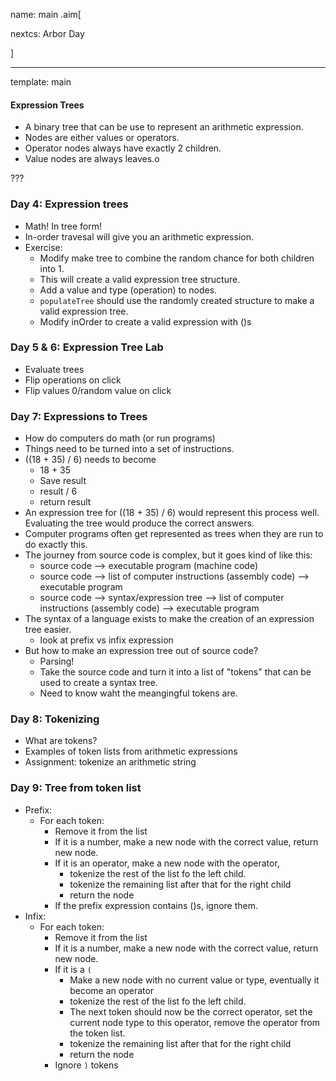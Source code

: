 name: main
.aim[<div>
  nextcs: Arbor Day
  </div>]

---
template: main

#### Expression Trees
- A binary tree that can be use to represent an arithmetic expression.
- Nodes are either values or operators.
- Operator nodes always have exactly 2 children.
- Value nodes are always leaves.o

???
### Day 4: Expression trees
- Math! In tree form!
- In-order travesal will give you an arithmetic expression.
- Exercise:
  - Modify make tree to combine the random chance for both children into 1.
  - This will create a valid expression tree structure.
  - Add a value and type (operation) to nodes.
  - `populateTree` should use the randomly created structure to make a valid expression tree.
  - Modify inOrder to create a valid expression with ()s

### Day 5 & 6: Expression Tree Lab
- Evaluate trees
- Flip operations on click
- Flip values 0/random value on click


### Day 7: Expressions to Trees
- How do computers do math (or run programs)
- Things need to be turned into a set of instructions.
- ((18 + 35) / 6) needs to become
  - 18 + 35
  - Save result
  - result / 6
  - return result
- An expression tree for ((18 + 35) / 6) would represent this process well. Evaluating the tree would produce the correct answers.
- Computer programs often get represented as trees when they are run to do exactly this.
- The journey from source code is complex, but it goes kind of like this:
  - source code --> executable program (machine code)
  - source code --> list of computer instructions (assembly code) --> executable program
  - source code --> syntax/expression tree --> list of computer instructions (assembly code) --> executable program
- The syntax of a language exists to make the creation of an expression tree easier.
  - look at prefix vs infix expression
- But how to make an expression tree out of source code?
  - Parsing!
  - Take the source code and turn it into a list of "tokens" that can be used to create a syntax tree.
  - Need to know waht the meangingful tokens are.

### Day 8: Tokenizing
- What are tokens?
- Examples of token lists from arithmetic expressions
- Assignment: tokenize an arithmetic string

### Day 9: Tree from token list
- Prefix:
  - For each token:
    - Remove it from the list
    - If it is a number, make a new node with the correct value, return new node.
    - If it is an operator, make a new node with the operator,
      - tokenize the rest of the list fo the left child.
      - tokenize the remaining list after that for the right child
      - return the node
    - If the prefix expression contains ()s, ignore them.
- Infix:
  - For each token:
    - Remove it from the list
    - If it is a number, make a new node with the correct value, return new node.
    - If it is a `(`
      - Make a new node with no current value or type, eventually it become an operator
      - tokenize the rest of the list fo the left child.
      - The next token should now be the correct operator, set the current node type to this operator, remove the operator from the token list.
      - tokenize the remaining list after that for the right child
      - return the node
    - Ignore `)` tokens
